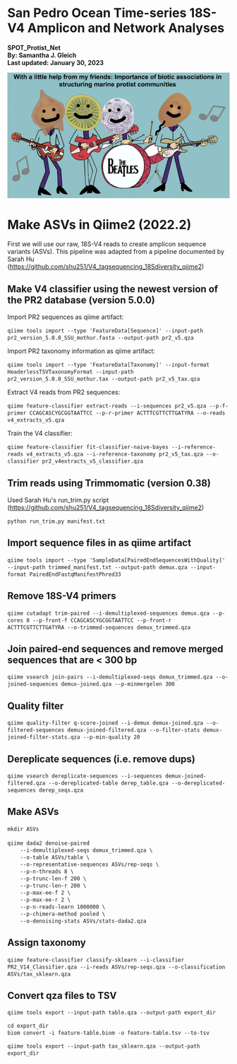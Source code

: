 # San Pedro Ocean Time-series 18S-V4 Amplicon and Network Analyses 
**SPOT_Protist_Net**  
**By: Samantha J. Gleich**  
**Last updated: January 30, 2023**  


![](static/slide1.png)


# Make ASVs in Qiime2 (2022.2)
First we will use our raw, 18S-V4 reads to create amplicon sequence variants (ASVs). This pipeline was adapted from a pipeline documented by Sarah Hu (https://github.com/shu251/V4_tagsequencing_18Sdiversity_qiime2)
## Make V4 classifier using the newest version of the PR2 database (version 5.0.0)
Import PR2 sequences as qiime artifact:
```
qiime tools import --type 'FeatureData[Sequence]' --input-path pr2_version_5.0.0_SSU_mothur.fasta --output-path pr2_v5.qza
```
Import PR2 taxonomy information as qiime artifact: 
```
qiime tools import --type 'FeatureData[Taxonomy]' --input-format HeaderlessTSVTaxonomyFormat --input-path pr2_version_5.0.0_SSU_mothur.tax --output-path pr2_v5_tax.qza
```
Extract V4 reads from PR2 sequences:
```
qiime feature-classifier extract-reads --i-sequences pr2_v5.qza --p-f-primer CCAGCASCYGCGGTAATTCC --p-r-primer ACTTTCGTTCTTGATYRA --o-reads v4_extracts_v5.qza
```
Train the V4 classifier: 
```
qiime feature-classifier fit-classifier-naive-bayes --i-reference-reads v4_extracts_v5.qza --i-reference-taxonomy pr2_v5_tax.qza --o-classifier pr2_v4extracts_v5_classifier.qza
```
## Trim reads using Trimmomatic (version 0.38)
Used Sarah Hu's run_trim.py script (https://github.com/shu251/V4_tagsequencing_18Sdiversity_qiime2)
```
python run_trim.py manifest.txt
```
## Import sequence files in as qiime artifact
```
qiime tools import --type 'SampleData[PairedEndSequencesWithQuality]' --input-path trimmed_manifest.txt --output-path demux.qza --input-format PairedEndFastqManifestPhred33
```
## Remove 18S-V4 primers 
```
qiime cutadapt trim-paired --i-demultiplexed-sequences demux.qza --p-cores 8 --p-front-f CCAGCASCYGCGGTAATTCC --p-front-r ACTTTCGTTCTTGATYRA --o-trimmed-sequences demux_trimmed.qza
```
## Join paired-end sequences and remove merged sequences that are < 300 bp
```
qiime vsearch join-pairs --i-demultiplexed-seqs demux_trimmed.qza --o-joined-sequences demux-joined.qza --p-minmergelen 300
```
## Quality filter
```
qiime quality-filter q-score-joined --i-demux demux-joined.qza --o-filtered-sequences demux-joined-filtered.qza --o-filter-stats demux-joined-filter-stats.qza --p-min-quality 20
```
## Dereplicate sequences (i.e. remove dups)
```
qiime vsearch dereplicate-sequences --i-sequences demux-joined-filtered.qza --o-dereplicated-table derep_table.qza --o-dereplicated-sequences derep_seqs.qza
```
## Make ASVs
```
mkdir ASVs

qiime dada2 denoise-paired
	--i-demultiplexed-seqs demux_trimmed.qza \
	--o-table ASVs/table \
	--o-representative-sequences ASVs/rep-seqs \
	--p-n-threads 8 \
	--p-trunc-len-f 200 \
	--p-trunc-len-r 200 \
	--p-max-ee-f 2 \
	--p-max-ee-r 2 \
	--p-n-reads-learn 1000000 \
	--p-chimera-method pooled \
	--o-denoising-stats ASVs/stats-dada2.qza
  ```
  ## Assign taxonomy 
  ```
 qiime feature-classifier classify-sklearn --i-classifier PR2_V14_Classifier.qza --i-reads ASVs/rep-seqs.qza --o-classification ASVs/tax_sklearn.qza
  ```
  ## Convert qza files to TSV
  ```
  qiime tools export --input-path table.qza --output-path export_dir
  ```
  ```
  cd export_dir
  biom convert -i feature-table.biom -o feature-table.tsv --to-tsv
  ```
  ```
  qiime tools export --input-path tax_sklearn.qza --output-path export_dir
  ```
 
  
